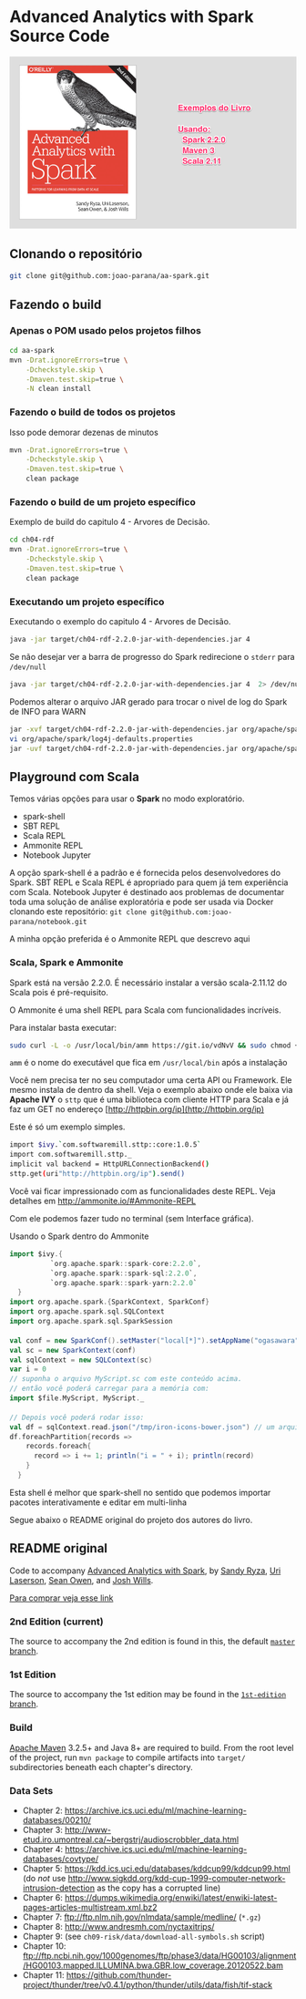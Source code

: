 Advanced Analytics with Spark Source Code
=========================================

![Advanced Analytics with Spark](aas.png)

## Clonando o repositório

```bash
git clone git@github.com:joao-parana/aa-spark.git
```

## Fazendo o build

### Apenas o POM usado pelos projetos filhos

```bash
cd aa-spark
mvn -Drat.ignoreErrors=true \
    -Dcheckstyle.skip \
    -Dmaven.test.skip=true \
    -N clean install
```

### Fazendo o build de todos os projetos

Isso pode demorar dezenas de minutos

```bash
mvn -Drat.ignoreErrors=true \
    -Dcheckstyle.skip \
    -Dmaven.test.skip=true \
    clean package
```

### Fazendo o build de um projeto específico

Exemplo de build do capitulo 4 - Arvores de Decisão.

```bash
cd ch04-rdf 
mvn -Drat.ignoreErrors=true \
    -Dcheckstyle.skip \
    -Dmaven.test.skip=true \
    clean package
```

### Executando um projeto específico

Executando o exemplo do capitulo 4 - Arvores de Decisão.

```bash
java -jar target/ch04-rdf-2.2.0-jar-with-dependencies.jar 4
```

Se não desejar ver a barra de progresso do Spark redirecione o `stderr` para `/dev/null`

```bash
java -jar target/ch04-rdf-2.2.0-jar-with-dependencies.jar 4  2> /dev/null 
```


Podemos alterar o arquivo JAR gerado para trocar o nivel de log do Spark de INFO para WARN

```bash
jar -xvf target/ch04-rdf-2.2.0-jar-with-dependencies.jar org/apache/spark/log4j-defaults.properties 
vi org/apache/spark/log4j-defaults.properties 
jar -uvf target/ch04-rdf-2.2.0-jar-with-dependencies.jar org/apache/spark/log4j-defaults.properties
```

## Playground com Scala

Temos várias opções para usar o **Spark** no modo exploratório.

* spark-shell
* SBT REPL
* Scala REPL
* Ammonite REPL
* Notebook Jupyter

A opção spark-shell é a padrão e é fornecida pelos desenvolvedores do Spark.
SBT REPL e Scala REPL é apropriado para quem já tem experiência com Scala.
Notebook Jupyter é destinado aos problemas de documentar toda uma solução
de análise exploratória e pode ser usada via Docker clonando este repositório:
`git clone git@github.com:joao-parana/notebook.git`

A minha opção preferida é o Ammonite REPL que descrevo aqui

### Scala, Spark e Ammonite
Spark está na versão 2.2.0.
É necessário instalar a versão scala-2.11.12  do Scala pois é pré-requisito.

O Ammonite é uma shell REPL para Scala com funcionalidades incríveis. 

Para instalar basta executar:

```bash
sudo curl -L -o /usr/local/bin/amm https://git.io/vdNvV && sudo chmod +x /usr/local/bin/amm && amm
```

`amm` é o nome do executável que fica em `/usr/local/bin` após a instalação

Você nem precisa ter no seu computador uma certa API ou Framework. Ele mesmo instala de dentro da shell. Veja o exemplo abaixo onde ele baixa via **Apache IVY** o `sttp` que é uma biblioteca com cliente HTTP para Scala e já faz um GET no endereço [http://httpbin.org/ip](http://httpbin.org/ip) 

Este é só um exemplo simples.

```bash
import $ivy.`com.softwaremill.sttp::core:1.0.5`
import com.softwaremill.sttp._
implicit val backend = HttpURLConnectionBackend()
sttp.get(uri"http://httpbin.org/ip").send()
```

Você vai ficar impressionado com as funcionalidades deste REPL.
Veja detalhes em http://ammonite.io/#Ammonite-REPL 

Com ele podemos fazer tudo no terminal (sem Interface gráfica).

Usando o Spark dentro do Ammonite

```scala
import $ivy.{
          `org.apache.spark::spark-core:2.2.0`,
          `org.apache.spark::spark-sql:2.2.0`,
          `org.apache.spark::spark-yarn:2.2.0`
  }
import org.apache.spark.{SparkContext, SparkConf}
import org.apache.spark.sql.SQLContext
import org.apache.spark.sql.SparkSession

val conf = new SparkConf().setMaster("local[*]").setAppName("ogasawara")
val sc = new SparkContext(conf)
val sqlContext = new SQLContext(sc)
var i = 0
// suponha o arquivo MyScript.sc com este conteúdo acima.
// então você poderá carregar para a memória com:
import $file.MyScript, MyScript._

// Depois você poderá rodar isso:
val df = sqlContext.read.json("/tmp/iron-icons-bower.json") // um arquivo JSON qualquer
df.foreachPartition{records =>
    records.foreach{
      record => i += 1; println("i = " + i); println(record)
    }
  }
```

Esta shell é melhor que spark-shell no sentido que podemos importar pacotes interativamente e editar em multi-linha

Segue abaixo o README original do projeto dos autores do livro.

## README original

Code to accompany [Advanced Analytics with Spark](http://shop.oreilly.com/product/0636920035091.do), by 
[Sandy Ryza](https://github.com/sryza), [Uri Laserson](https://github.com/laserson), 
[Sean Owen](https://github.com/srowen), and [Josh Wills](https://github.com/jwills).

[Para comprar veja esse link](http://shop.oreilly.com/product/0636920056591.do)

### 2nd Edition (current)

The source to accompany the 2nd edition is found in this, the default 
[`master` branch](https://github.com/sryza/aas).

### 1st Edition

The source to accompany the 1st edition may be found in the 
[`1st-edition` branch](https://github.com/sryza/aas/tree/1st-edition).

### Build

[Apache Maven](http://maven.apache.org/) 3.2.5+ and Java 8+ are required to build. From the root level of the project, 
run `mvn package` to compile artifacts into `target/` subdirectories beneath each chapter's directory.

### Data Sets

- Chapter 2: https://archive.ics.uci.edu/ml/machine-learning-databases/00210/
- Chapter 3: http://www-etud.iro.umontreal.ca/~bergstrj/audioscrobbler_data.html
- Chapter 4: https://archive.ics.uci.edu/ml/machine-learning-databases/covtype/
- Chapter 5: https://kdd.ics.uci.edu/databases/kddcup99/kddcup99.html (do _not_ use http://www.sigkdd.org/kdd-cup-1999-computer-network-intrusion-detection as the copy has a corrupted line)
- Chapter 6: https://dumps.wikimedia.org/enwiki/latest/enwiki-latest-pages-articles-multistream.xml.bz2
- Chapter 7: ftp://ftp.nlm.nih.gov/nlmdata/sample/medline/ (`*.gz`)
- Chapter 8: http://www.andresmh.com/nyctaxitrips/
- Chapter 9: (see `ch09-risk/data/download-all-symbols.sh` script)
- Chapter 10: ftp://ftp.ncbi.nih.gov/1000genomes/ftp/phase3/data/HG00103/alignment/HG00103.mapped.ILLUMINA.bwa.GBR.low_coverage.20120522.bam
- Chapter 11: https://github.com/thunder-project/thunder/tree/v0.4.1/python/thunder/utils/data/fish/tif-stack
